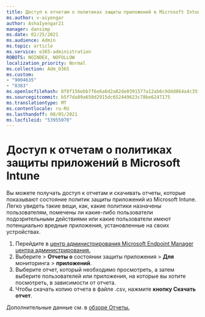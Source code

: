 ```yaml
---
title: Доступ к отчетам о политиках защиты приложений в Microsoft Intune
ms.author: v-aiyengar
author: AshaIyengar21
manager: dansimp
ms.date: 02/25/2021
ms.audience: Admin
ms.topic: article
ms.service: o365-administration
ROBOTS: NOINDEX, NOFOLLOW
localization_priority: Normal
ms.collection: Adm_O365
ms.custom:
- "9004635"
- "8383"
ms.openlocfilehash: 8f8f156ebb7f6e6a6d2a82de0391577a12ab6c9ddd864a4c35f0e24c4ac638d9
ms.sourcegitcommit: b5f7da89a650d2915dc652449623c78be6247175
ms.translationtype: MT
ms.contentlocale: ru-RU
ms.lasthandoff: 08/05/2021
ms.locfileid: "53955070"
---
```

# <a name="access-reports-about-app-protection-policies-in-microsoft-intune"></a>Доступ к отчетам о политиках защиты приложений в Microsoft Intune

Вы можете получать доступ к отчетам и скачивать отчеты, которые показывают состояние политик защиты приложений из Microsoft Intune. Легко увидеть такие вещи, как, какие политики назначены пользователям, помечены ли какие-либо пользователи подозрительными действиями или какие пользователи имеют потенциально вредные приложения, установленные на своих устройствах.

1. Перейдите в [центр администрирования Microsoft Endpoint Manager центра администрирования.](https://go.microsoft.com/fwlink/?linkid=2109431)
1. Выберите   >  **Отчеты о** состоянии защиты приложения  >  **Для** мониторинга  >  **приложений**.
1. Выберите отчет, который необходимо просмотреть, а затем выберите пользователей или приложения, на которые вы хотите посмотреть, в зависимости от отчета.
1. Чтобы скачать копию отчета в файле .csv, нажмите **кнопку Скачать отчет**.

Дополнительные данные см. в [обзоре Отчеты.](https://go.microsoft.com/fwlink/?linkid=2109431)

